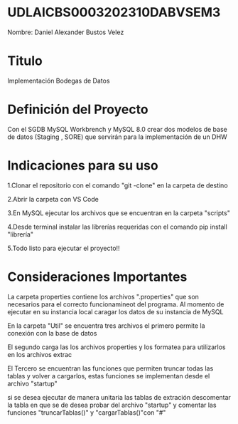# UDLAICBS0003202310DABVSEM3
Nombre: Daniel Alexander Bustos Velez
<h1>Titulo</h1>
<p>Implementación Bodegas de Datos</p>
<h1>Definición del Proyecto</h1>
<p>Con el SGDB MySQL Workbrench y MySQL 8.0 crear dos modelos de base de datos (Staging , SORE) que servirán para la implementación de un DHW</p>
<h1>Indicaciones para su uso</h1>
<p>1.Clonar el repositorio con el comando "git -clone" en la carpeta de destino</p>
<p>2.Abrir la carpeta con VS Code</p>
<p>3.En MySQL ejecutar los archivos que se encuentran en la carpeta "scripts"</p>
<p>4.Desde terminal instalar las librerías requeridas con el comando pip install "librería"</p>
<p>5.Todo listo para ejecutar el proyecto!! </p>
<h1>Consideraciones Importantes</h1>
<p>La carpeta properties contiene los archivos ".properties" que son necesarios para el correcto funcionamineot del programa. Al momento de ejecutar en su instancia local caragar los datos de su instancia de MySQL</p>
<p>En la carpeta "Util" se encuentra tres archivos el primero permite la conexión con la base de datos</p>
<p>El segundo carga las los archivos properties y los formatea para utilizarlos en los archivos extrac</p>
<p>El Tercero se encuentran las funciones que permiten truncar todas las tablas y volver a cargarlos, estas funciones se implementan desde el archivo "startup"</p>
<p>si se desea ejecutar de manera unitaria las tablas de extración descomentar la tabla en que se de desea probar del archivo "startup" y comentar las funciones "truncarTablas()" y "cargarTablas()"con "#"</p>